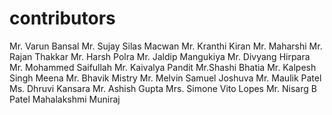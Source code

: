 # contributors
Mr. Varun Bansal
Mr. Sujay Silas Macwan
Mr. Kranthi Kiran
Mr. Maharshi
Mr. Rajan Thakkar
Mr. Harsh Polra
Mr. Jaldip Mangukiya
Mr. Divyang Hirpara
Mr. Mohammed Saifullah
Mr. Kaivalya Pandit
Mr.Shashi Bhatia
Mr. Kalpesh Singh Meena
Mr. Bhavik Mistry
Mr. Melvin Samuel Joshuva
Mr. Maulik Patel
Ms. Dhruvi Kansara
Mr. Ashish Gupta
Mrs. Simone Vito Lopes
Mr. Nisarg B Patel 
Mahalakshmi Muniraj
